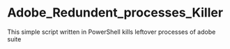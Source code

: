 # Adobe_Redundent_processes_Killer
This simple script written in PowerShell kills leftover processes of adobe suite
